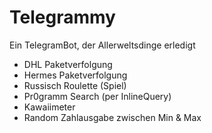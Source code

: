 # Telegrammy
Ein TelegramBot, der Allerweltsdinge erledigt  
- DHL Paketverfolgung  
- Hermes Paketverfolgung  
- Russisch Roulette (Spiel)  
- Pr0gramm Search (per InlineQuery)  
- Kawaiimeter  
- Random Zahlausgabe zwischen Min & Max
